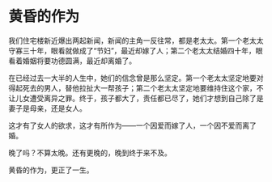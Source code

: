# 黄昏的作为

我们住宅楼新近爆出两起新闻，新闻的主角一反往常，都是老太太。第一个老太太守寡三十年，眼看就做成了“节妇”，最近却嫁了人；第二个老太太结婚四十年，眼看着婚姻将要功德圆满，最近却离婚了。 

在已经过去一大半的人生中，她们的信念曾是那么坚定。第一个老太太坚定地要对得起死去的男人，替他拉扯大一帮孩子；第二个老太太坚定地要维持住这个家，不让儿女遭受离异之罪。终于，孩子都大了，责任都已尽了，她们才想到自己除了是妻子是母亲，还是女人。 

这才有了女人的欲求，这才有所作为——一个因爱而嫁了人，一个因不爱而离了婚。 

晚了吗？不算太晚。还有更晚的，晚到终于来不及。 

黄昏的作为，更正了一生。
 
